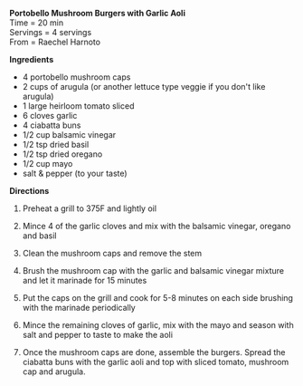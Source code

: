 **Portobello Mushroom Burgers with Garlic Aoli** \
Time = 20 min \
Servings = 4 servings \
From = Raechel Harnoto

**Ingredients**

- 4 portobello mushroom caps
- 2 cups of arugula (or another lettuce type veggie if you don't like arugula)
- 1 large heirloom tomato sliced
- 6 cloves garlic
- 4 ciabatta buns
- 1/2 cup balsamic vinegar
- 1/2 tsp dried basil
- 1/2 tsp dried oregano
- 1/2 cup mayo 
- salt & pepper (to your taste)

**Directions**

1. Preheat a grill to 375F and lightly oil

2. Mince 4 of the garlic cloves and mix with the balsamic vinegar, oregano and basil

3. Clean the mushroom caps and remove the stem

4. Brush the mushroom cap with the garlic and balsamic vinegar mixture and let it marinade for 15 minutes 

5. Put the caps on the grill and cook for 5-8 minutes on each side brushing with the marinade periodically

6. Mince the remaining cloves of garlic, mix with the mayo and season with salt and pepper to taste to make the aoli

7. Once the mushroom caps are done, assemble the burgers. Spread the ciabatta buns with the garlic aoli and top with sliced tomato, mushroom cap and arugula.
